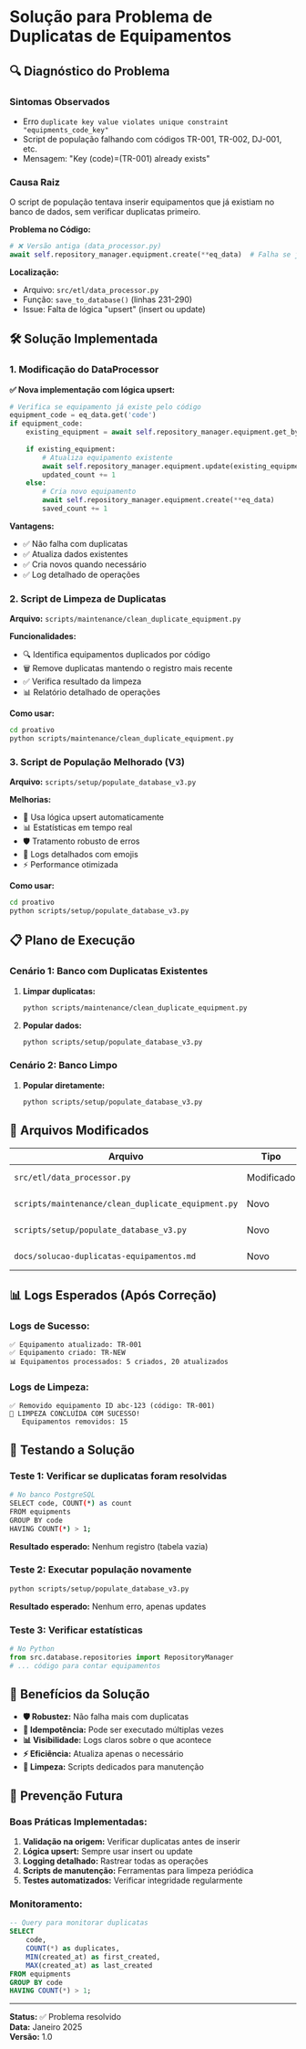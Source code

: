 # Solução para Problema de Duplicatas de Equipamentos

## 🔍 Diagnóstico do Problema

### Sintomas Observados
- Erro `duplicate key value violates unique constraint "equipments_code_key"`
- Script de população falhando com códigos TR-001, TR-002, DJ-001, etc.
- Mensagem: "Key (code)=(TR-001) already exists"

### Causa Raiz
O script de população tentava inserir equipamentos que já existiam no banco de dados, sem verificar duplicatas primeiro.

**Problema no Código:**
```python
# ❌ Versão antiga (data_processor.py)
await self.repository_manager.equipment.create(**eq_data)  # Falha se já existe
```

**Localização:**
- Arquivo: `src/etl/data_processor.py`
- Função: `save_to_database()` (linhas 231-290)
- Issue: Falta de lógica "upsert" (insert ou update)

## 🛠️ Solução Implementada

### 1. Modificação do DataProcessor

**✅ Nova implementação com lógica upsert:**
```python
# Verifica se equipamento já existe pelo código
equipment_code = eq_data.get('code')
if equipment_code:
    existing_equipment = await self.repository_manager.equipment.get_by_code(equipment_code)
    
    if existing_equipment:
        # Atualiza equipamento existente
        await self.repository_manager.equipment.update(existing_equipment.id, **eq_data)
        updated_count += 1
    else:
        # Cria novo equipamento
        await self.repository_manager.equipment.create(**eq_data)
        saved_count += 1
```

**Vantagens:**
- ✅ Não falha com duplicatas
- ✅ Atualiza dados existentes
- ✅ Cria novos quando necessário
- ✅ Log detalhado de operações

### 2. Script de Limpeza de Duplicatas

**Arquivo:** `scripts/maintenance/clean_duplicate_equipment.py`

**Funcionalidades:**
- 🔍 Identifica equipamentos duplicados por código
- 🗑️ Remove duplicatas mantendo o registro mais recente
- ✅ Verifica resultado da limpeza
- 📊 Relatório detalhado de operações

**Como usar:**
```bash
cd proativo
python scripts/maintenance/clean_duplicate_equipment.py
```

### 3. Script de População Melhorado (V3)

**Arquivo:** `scripts/setup/populate_database_v3.py`

**Melhorias:**
- 🔄 Usa lógica upsert automaticamente
- 📊 Estatísticas em tempo real
- 🛡️ Tratamento robusto de erros
- 📝 Logs detalhados com emojis
- ⚡ Performance otimizada

**Como usar:**
```bash
cd proativo
python scripts/setup/populate_database_v3.py
```

## 📋 Plano de Execução

### Cenário 1: Banco com Duplicatas Existentes

1. **Limpar duplicatas:**
   ```bash
   python scripts/maintenance/clean_duplicate_equipment.py
   ```

2. **Popular dados:**
   ```bash
   python scripts/setup/populate_database_v3.py
   ```

### Cenário 2: Banco Limpo

1. **Popular diretamente:**
   ```bash
   python scripts/setup/populate_database_v3.py
   ```

## 🔧 Arquivos Modificados

| Arquivo | Tipo | Descrição |
|---------|------|-----------|
| `src/etl/data_processor.py` | Modificado | Implementou lógica upsert |
| `scripts/maintenance/clean_duplicate_equipment.py` | Novo | Script de limpeza |
| `scripts/setup/populate_database_v3.py` | Novo | Script melhorado |
| `docs/solucao-duplicatas-equipamentos.md` | Novo | Esta documentação |

## 📊 Logs Esperados (Após Correção)

### Logs de Sucesso:
```
✅ Equipamento atualizado: TR-001
✅ Equipamento criado: TR-NEW
📊 Equipamentos processados: 5 criados, 20 atualizados
```

### Logs de Limpeza:
```
✅ Removido equipamento ID abc-123 (código: TR-001)
🎉 LIMPEZA CONCLUÍDA COM SUCESSO!
   Equipamentos removidos: 15
```

## 🧪 Testando a Solução

### Teste 1: Verificar se duplicatas foram resolvidas
```bash
# No banco PostgreSQL
SELECT code, COUNT(*) as count 
FROM equipments 
GROUP BY code 
HAVING COUNT(*) > 1;
```
**Resultado esperado:** Nenhum registro (tabela vazia)

### Teste 2: Executar população novamente
```bash
python scripts/setup/populate_database_v3.py
```
**Resultado esperado:** Nenhum erro, apenas updates

### Teste 3: Verificar estatísticas
```python
# No Python
from src.database.repositories import RepositoryManager
# ... código para contar equipamentos
```

## 🚀 Benefícios da Solução

- **🛡️ Robustez:** Não falha mais com duplicatas
- **🔄 Idempotência:** Pode ser executado múltiplas vezes
- **📊 Visibilidade:** Logs claros sobre o que acontece
- **⚡ Eficiência:** Atualiza apenas o necessário
- **🧹 Limpeza:** Scripts dedicados para manutenção

## 🔮 Prevenção Futura

### Boas Práticas Implementadas:

1. **Validação na origem:** Verificar duplicatas antes de inserir
2. **Lógica upsert:** Sempre usar insert ou update
3. **Logging detalhado:** Rastrear todas as operações
4. **Scripts de manutenção:** Ferramentas para limpeza periódica
5. **Testes automatizados:** Verificar integridade regularmente

### Monitoramento:

```sql
-- Query para monitorar duplicatas
SELECT 
    code,
    COUNT(*) as duplicates,
    MIN(created_at) as first_created,
    MAX(created_at) as last_created
FROM equipments 
GROUP BY code 
HAVING COUNT(*) > 1;
```

---

**Status:** ✅ Problema resolvido  
**Data:** Janeiro 2025  
**Versão:** 1.0 